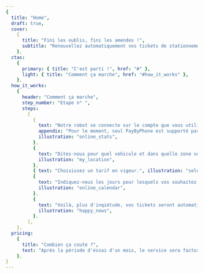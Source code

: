 ```yaml
---
{
  title: "Home",
  draft: true,
  cover:
    {
      title: "Fini les oublis, fini les amendes !",
      subtitle: "Renouvellez automatiquement vos tickets de stationnement grâce à Pervenche.",
    },
  ctas:
    {
      primary: { title: "C'est parti !", href: "#" },
      light: { title: "Comment ça marche", href: "#how_it_works" },
    },
  how_it_works:
    {
      header: "Comment ça marche",
      step_number: "Etape n° ",
      steps:
        [
          {
            text: "Notre robot se connecte sur le compte que vous utilisez habituellement pour prendre vos tickets de stationnement à votre place.",
            appendix: "Pour le moment, seul PayByPhone est supporté par la plateforme, les autres applications seront ajoutées via de prochaines mises à jour. Vos données de connection sont cryptées, personne ne peut y avoir accés, pas même pervenche !",
            illustration: "online_stats",
          },
          {
            text: "Dites-nous pour quel vehicule et dans quelle zone vous souhaitez vous stationner.",
            illustration: "my_location",
          },
          { text: "Choisissez un tarif en vigeur.", illustration: "select" },
          {
            text: "Indiquez-nous les jours pour lesquels vos souhaitez être couvert par un renouvellement automatique.",
            illustration: "online_calendar",
          },
          {
            text: "Voilà, plus d'inqiétude, vos tickets seront automatiquement renouvelés dès qu'ils arriveront à expiration.",
            illustration: "happy_news",
          },
        ],
    },
  pricing:
    {
      title: "Combien ça coute ?",
      text: "Aprés la période d'éssai d'un mois, le service sera facturé **8€ par mois**. A Paris le forfait post stationnement est fixé à 50 € et il est possible de prebdre dex amendes par jours soit 100€ d'amende potentiel en cas d'oublis de ticket.",
    },
}
---
```

